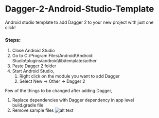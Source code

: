 # Dagger-2-Android-Studio-Template
Android studio template to add Dagger 2 to your new project with just one click!

### Steps:
1. Close Android Studio
2. Go to C:\Program Files\Android\Android Studio\plugins\android\lib\templates\other
3. Paste Dagger 2 folder
4. Start Android Studio, 
   1. Right click on the module you want to add Dagger
   2. Select New -> Other -> Dagger 2
   
Few of the things to be changed after adding Dagger,
1. Replace dependencies with Dagger dependency in app level build.gradle file
2. Remove sample files 
![alt text](https://github.com/ndhabrde11/Dagger-2-Android-Studio-Template/blob/master/dagger.JPG?raw=true)
